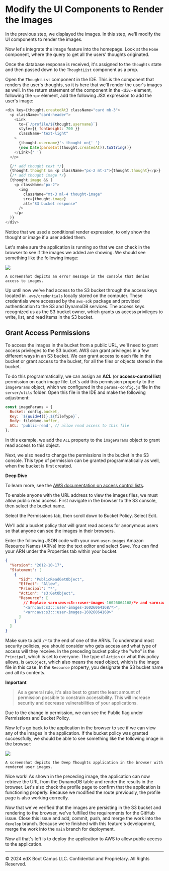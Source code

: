 # Modify the UI Components to Render the Images

In the previous step, we displayed the images. In this step, we'll modify the UI components to render the images.

Now let's integrate the image feature into the homepage. Look at the `Home` component, where the query to get all the users' thoughts originated.

Once the database response is received, it's assigned to the `thoughts` state and then passed down to the `ThoughtList` component as a prop.

Open the `ThoughtList` component in the IDE. This is the component that renders the user's thoughts, so it is here that we'll render the user's images as well. In the return statement of the component in the `<div>` element, following the `<p>` element, add the following JSX expression to add the user's image:

```js
<div key={thought.createdAt} className="card mb-3">
  <p className="card-header">
    <Link
      to={`/profile/${thought.username}`}
      style={{ fontWeight: 700 }}
      className="text-light"
    >
      {thought.username}'s thought on{' '}
      {new Date(parseInt(thought.createdAt)).toString()}
    </Link>{' '}
  </p>

  {/* add thought text */}
  {thought.thought && <p className="px-2 mt-2">{thought.thought}</p>}
  {/* add thought image */}
  {thought.image && (
    <p className="px-2">
      <img
        className="mt-3 ml-4 thought-image"
        src={thought.image}
        alt="S3 bucket response"
      />
    </p>
  )}
</div>
```

Notice that we used a conditional render expression, to only show the thought or image if a user added them.

Let's make sure the application is running so that we can check in the browser to see if the images we added are showing. We should see something like the following image:

![](../Images/500-forbidden-access.png)

`A screenshot depicts an error message in the console that denies access to images.`

Up until now we've had access to the S3 bucket through the access keys located in `.aws/credentials` locally stored on the computer. These credentials were accessed by the `aws-sdk` package and provided authentication to the S3 and DynamoDB services. The access keys recognized us as the S3 bucket owner, which grants us access privileges to write, list, and read items in the S3 bucket.

## Grant Access Permissions

To access the images in the bucket from a public URL, we'll need to grant access privileges to the S3 bucket. AWS can grant privileges in a few different ways in an S3 bucket. We can grant access to each file in the bucket or grant access to the bucket, for all the files or objects stored in the bucket.

To do this programmatically, we can assign an **ACL** (or **access-control list**) permission on each image file. Let's add this permission property to the `imageParams` object, which we configured in the `params-config.js` file in the `server/utils` folder. Open this file in the IDE and make the following adjustment:

```js
const imageParams = {
  Bucket: config.bucket,
  Key: `${uuidv4()}.${fileType}`,
  Body: fileName.buffer,
  ACL: 'public-read', // allow read access to this file
};
```

In this example, we add the `ACL` property to the `imageParams` object to grant read access to this object.

Next, we also need to change the permissions in the bucket in the S3 console. This type of permission can be granted programmatically as well, when the bucket is first created.

**Deep Dive**

To learn more, see the [AWS documentation on access control lists](https://docs.aws.amazon.com/AmazonS3/latest/dev/acl-overview.html#CannedACL).

To enable anyone with the URL address to view the images files, we must allow public read access. First navigate in the browser to the S3 console, then select the bucket name.

Select the Permissions tab, then scroll down to Bucket Policy. Select Edit.

We'll add a bucket policy that will grant read access for anonymous users so that anyone can see the images in their browsers.

Enter the following JSON code with your own `user-images` Amazon Resource Names (ARNs) into the text editor and select Save. You can find your ARN under the Properties tab within your bucket.

```json
{
  "Version": "2012-10-17",
  "Statement": [
    {
      "Sid": "PublicReadGetObject",
      "Effect": "Allow",
      "Principal": "*",
      "Action": "s3:GetObject",
      "Resource": [
        // Replace <arn:aws:s3:::user-images-16026064168/*> and <arn:aws:s3:::user-images-16026064168> with your own ARNs. Do not include the angled brackets. You will be posting the same ARN twice here but one will have a `/*` after it.
        "<arn:aws:s3:::user-images-16026064168/*>",
        "<arn:aws:s3:::user-images-16026064168>"
      ]
    }
  ]
}
```

Make sure to add `/*` to the end of one of the ARNs. To understand most security policies, you should consider who gets access and what type of access will they receive. In the preceding bucket policy the "who" is the `Principal`, which is set to everyone. The type of `Action` or what this policy allows, is `GetObject`, which also means the read object, which is the image file in this case. In the `Resource` property, you designate the S3 bucket name and all its contents.

**Important**

> As a general rule, it's also best to grant the least amount of permission possible to constrain accessibility. This will increase security and decrease vulnerabilities of your applications.

Due to the change in permission, we can see the Public flag under Permissions and Bucket Policy.

Now let's go back to the application in the browser to see if we can view any of the images in the application. If the bucket policy was granted successfully, we should be able to see something like the following image in the browser:

![](../Images/600-image-render.png)

`A screenshot depicts the Deep Thoughts application in the browser with rendered user images.`

Nice work! As shown in the preceding image, the application can now retrieve the URL from the DynamoDB table and render the results in the browser. Let's also check the profile page to confirm that the application is functioning properly. Because we modified the route previously, the profile page is also working correctly.

Now that we've verified that the images are persisting in the S3 bucket and rendering to the browser, we've fulfilled the requirements for the GitHub issue. Close this issue and add, commit, push, and merge the work into the `develop` branch. Because we're finished with this feature's development, merge the work into the `main` branch for deployment.

Now all that's left is to deploy the application to AWS to allow public access to the application.

---
© 2024 edX Boot Camps LLC. Confidential and Proprietary. All Rights Reserved.